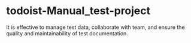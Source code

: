 # todoist-Manual_test-project
It is effective to manage test data, collaborate with team, and ensure the quality and maintainability of test documentation.

